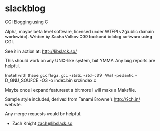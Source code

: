 slackblog
=========

CGI Blogging using C

Alpha, maybe beta level software, licensed under WTFPLv2(public domain worldwide).
Written by Sasha Volkov
C99 backend to blog software using CGI.

See it in action at: http://libslack.so/

This should work on any UNIX-like system, but YMMV.  Any bug reports are helpful.

Install with these gcc flags:
gcc -static -std=c99 -Wall -pedantic -D_GNU_SOURCE -O3 -o index.bin src/index.c

Maybe once I expand featureset a bit more I will make a Makefile.

Sample style included, derived from Tanami Browne's http://9ch.in/ website.

Any merge requests would be helpful.

 - Zach Knight <zach@libslack.so>

